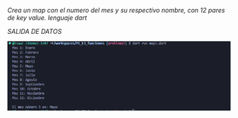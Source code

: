 *Crea un map con el numero del mes y su respectivo nombre, con 12 pares de key value. lenguaje dart*

*SALIDA DE DATOS*

![alt text](image-8.png)